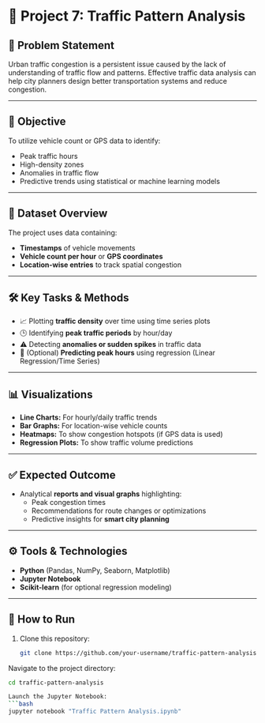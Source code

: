 # 🚦 Project 7: Traffic Pattern Analysis

## 📌 Problem Statement
Urban traffic congestion is a persistent issue caused by the lack of understanding of traffic flow and patterns. Effective traffic data analysis can help city planners design better transportation systems and reduce congestion.

---

## 🎯 Objective
To utilize vehicle count or GPS data to identify:
- Peak traffic hours
- High-density zones
- Anomalies in traffic flow
- Predictive trends using statistical or machine learning models

---

## 📂 Dataset Overview
The project uses data containing:
- **Timestamps** of vehicle movements
- **Vehicle count per hour** or **GPS coordinates**
- **Location-wise entries** to track spatial congestion

---

## 🛠️ Key Tasks & Methods
- 📈 Plotting **traffic density** over time using time series plots
- 🕒 Identifying **peak traffic periods** by hour/day
- ⚠️ Detecting **anomalies or sudden spikes** in traffic data
- 🔮 (Optional) **Predicting peak hours** using regression (Linear Regression/Time Series)

---

## 📊 Visualizations
- **Line Charts:** For hourly/daily traffic trends
- **Bar Graphs:** For location-wise vehicle counts
- **Heatmaps:** To show congestion hotspots (if GPS data is used)
- **Regression Plots:** To show traffic volume predictions

---

## ✅ Expected Outcome
- Analytical **reports and visual graphs** highlighting:
  - Peak congestion times
  - Recommendations for route changes or optimizations
  - Predictive insights for **smart city planning**

---

## ⚙️ Tools & Technologies
- **Python** (Pandas, NumPy, Seaborn, Matplotlib)
- **Jupyter Notebook**
- **Scikit-learn** (for optional regression modeling)

---

## 🚀 How to Run
1. Clone this repository:
   ```bash
   git clone https://github.com/your-username/traffic-pattern-analysis.git

Navigate to the project directory:
```bash
cd traffic-pattern-analysis

Launch the Jupyter Notebook:
```bash
jupyter notebook "Traffic Pattern Analysis.ipynb"
